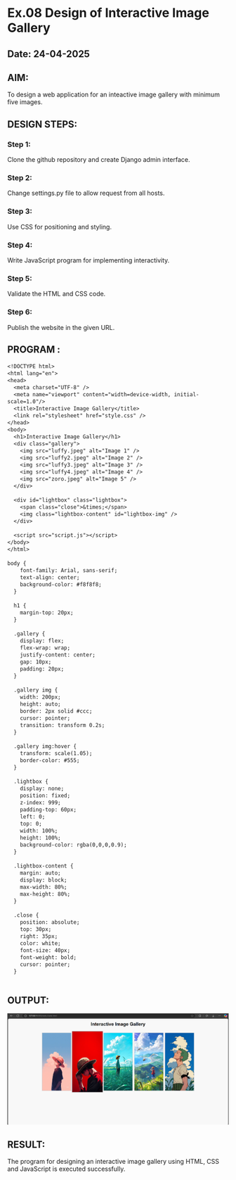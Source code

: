 # Ex.08 Design of Interactive Image Gallery
## Date: 24-04-2025

## AIM:
To design a web application for an inteactive image gallery with minimum five images.

## DESIGN STEPS:

### Step 1:
Clone the github repository and create Django admin interface.

### Step 2:
Change settings.py file to allow request from all hosts.

### Step 3:
Use CSS for positioning and styling.

### Step 4:
Write JavaScript program for implementing interactivity.

### Step 5:
Validate the HTML and CSS code.

### Step 6:
Publish the website in the given URL.

## PROGRAM :
```
<!DOCTYPE html>
<html lang="en">
<head>
  <meta charset="UTF-8" />
  <meta name="viewport" content="width=device-width, initial-scale=1.0"/>
  <title>Interactive Image Gallery</title>
  <link rel="stylesheet" href="style.css" />
</head>
<body>
  <h1>Interactive Image Gallery</h1>
  <div class="gallery">
    <img src="luffy.jpeg" alt="Image 1" />
    <img src="luffy2.jpeg" alt="Image 2" />
    <img src="luffy3.jpeg" alt="Image 3" />
    <img src="luffy4.jpeg" alt="Image 4" />
    <img src="zoro.jpeg" alt="Image 5" />
  </div>

  <div id="lightbox" class="lightbox">
    <span class="close">&times;</span>
    <img class="lightbox-content" id="lightbox-img" />
  </div>

  <script src="script.js"></script>
</body>
</html>

body {
    font-family: Arial, sans-serif;
    text-align: center;
    background-color: #f8f8f8;
  }
  
  h1 {
    margin-top: 20px;
  }
  
  .gallery {
    display: flex;
    flex-wrap: wrap;
    justify-content: center;
    gap: 10px;
    padding: 20px;
  }
  
  .gallery img {
    width: 200px;
    height: auto;
    border: 2px solid #ccc;
    cursor: pointer;
    transition: transform 0.2s;
  }
  
  .gallery img:hover {
    transform: scale(1.05);
    border-color: #555;
  }
  
  .lightbox {
    display: none;
    position: fixed;
    z-index: 999;
    padding-top: 60px;
    left: 0;
    top: 0;
    width: 100%;
    height: 100%;
    background-color: rgba(0,0,0,0.9);
  }
  
  .lightbox-content {
    margin: auto;
    display: block;
    max-width: 80%;
    max-height: 80%;
  }
  
  .close {
    position: absolute;
    top: 30px;
    right: 35px;
    color: white;
    font-size: 40px;
    font-weight: bold;
    cursor: pointer;
  }
  
```
## OUTPUT:
![alt text](<Screenshot 2025-04-24 093922.png>)
## RESULT:
The program for designing an interactive image gallery using HTML, CSS and JavaScript is executed successfully.
